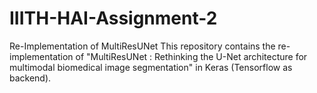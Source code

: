 # IIITH-HAI-Assignment-2
Re-Implementation of MultiResUNet
This repository contains the re-implementation of "MultiResUNet : Rethinking the U-Net architecture for multimodal biomedical image segmentation" in Keras (Tensorflow as backend).

